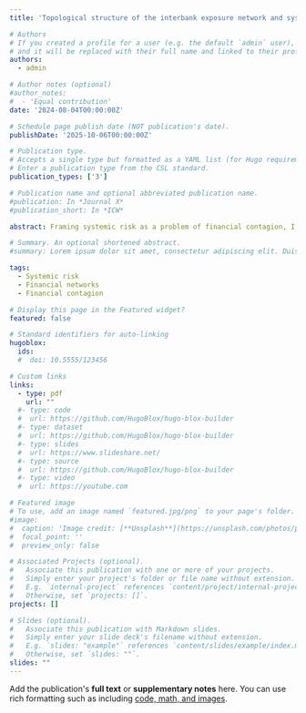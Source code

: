 ```yaml
---
title: 'Topological structure of the interbank exposure network and systemic risk'

# Authors
# If you created a profile for a user (e.g. the default `admin` user), write the username (folder name) here
# and it will be replaced with their full name and linked to their profile.
authors:
  - admin

# Author notes (optional)
#author_notes:
#  - 'Equal contribution'
date: '2024-08-04T00:00:00Z'

# Schedule page publish date (NOT publication's date).
publishDate: '2025-10-06T00:00:00Z'

# Publication type.
# Accepts a single type but formatted as a YAML list (for Hugo requirements).
# Enter a publication type from the CSL standard.
publication_types: ['3']

# Publication name and optional abbreviated publication name.
#publication: In *Journal X*
#publication_short: In *ICW*

abstract: Framing systemic risk as a problem of financial contagion, I studied how system robustness is affected by its topological structure. My simulation results show that, firstly, the more heterogeneous networks – such as scale-free and coreperiphery networks – are on average more robust against default contagion than the random network. However, the performances of the former are sensitive to specific configuration of the network and location of the initial shock. In particular, when shocks are targeted at the most connected banks, the scale-free and core-periphery networks become fragile and will collapse once capitalization level falls below certain threshold. Secondly, the extent of contagion surges drastically for random and scale-free networks once there are market-wide problems, such as correlated shocks or asset price dynamics. This suggests that financial contagion, no matter how small it was under normal circumstance, can evolve exponentially once market condition deteriorates. Lastly, while the core-periphery network appears to be superior than the other two networks in most scenarios, an effective regulatory policy requires that the set of core banks should be empirically identified.

# Summary. An optional shortened abstract.
#summary: Lorem ipsum dolor sit amet, consectetur adipiscing elit. Duis posuere tellus ac convallis placerat. Proin tincidunt magna sed ex sollicitudin condimentum.

tags:
  - Systemic risk
  - Financial networks
  - Financial contagion

# Display this page in the Featured widget?
featured: false

# Standard identifiers for auto-linking
hugoblox:
  ids:
  #  doi: 10.5555/123456

# Custom links
links:
  - type: pdf
    url: ""
  #- type: code
  #  url: https://github.com/HugoBlox/hugo-blox-builder
  #- type: dataset
  #  url: https://github.com/HugoBlox/hugo-blox-builder
  #- type: slides
  #  url: https://www.slideshare.net/
  #- type: source
  #  url: https://github.com/HugoBlox/hugo-blox-builder
  #- type: video
  #  url: https://youtube.com

# Featured image
# To use, add an image named `featured.jpg/png` to your page's folder.
#image:
#  caption: 'Image credit: [**Unsplash**](https://unsplash.com/photos/pLCdAaMFLTE)'
#  focal_point: ''
#  preview_only: false

# Associated Projects (optional).
#   Associate this publication with one or more of your projects.
#   Simply enter your project's folder or file name without extension.
#   E.g. `internal-project` references `content/project/internal-project/index.md`.
#   Otherwise, set `projects: []`.
projects: []

# Slides (optional).
#   Associate this publication with Markdown slides.
#   Simply enter your slide deck's filename without extension.
#   E.g. `slides: "example"` references `content/slides/example/index.md`.
#   Otherwise, set `slides: ""`.
slides: ""
---
```




Add the publication's **full text** or **supplementary notes** here. You can use rich formatting such as including [code, math, and images](https://docs.hugoblox.com/content/writing-markdown-latex/).
